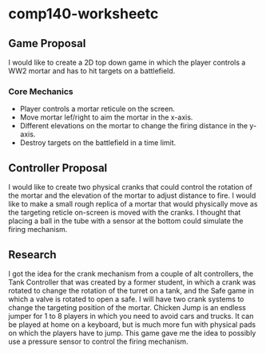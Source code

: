 # comp140-worksheetc


## Game Proposal

I would like to create a 2D top down game in which the player controls a WW2 mortar and has to hit targets on a battlefield.

### Core Mechanics
* Player controls a mortar reticule on the screen.
* Move mortar lef/right to aim the mortar in the x-axis.
* Different elevations on the mortar to change the firing distance in the y-axis.
* Destroy targets on the battlefield in a time limit.


## Controller Proposal

I would like to create two physical cranks that could control the rotation of the mortar and the elevation of the mortar to adjust distance to fire.
I would like to make a small rough replica of a mortar that would physically move as the targeting reticle on-screen is moved with the cranks.
I thought that placing a ball in the tube with a sensor at the bottom could simulate the firing mechanism.


## Research
I got the idea for the crank mechanism from a couple of alt controllers, the Tank Controller that was created by a former student, in which a crank was rotated to change the rotation of the turret on a tank, and the Safe game in which a valve is rotated to open a safe. I will have two crank systems to change the targeting position of the mortar.
Chicken Jump is an endless jumper for 1 to 8 players in which you need to avoid cars and trucks. It can be played at home on a keyboard, but is much more fun with physical pads on which the players have to jump. This game gave me the idea to possibly use a pressure sensor to control the firing mechanism.
